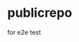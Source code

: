# publicrepo
for e2e test































































































































































































































































































































































































































































































































































































































































































































































































































































































































































































































































































































































































































































































































































































































































































































































































































































































































































































































































































































































































































































































































































































































































































































































































































































































































































































































































































































































































































































































































































































































































































































































































































































































































































































































































































































































































































































































































































































































































































































































































































































































































































































































































































































































































































































































































































































